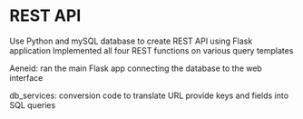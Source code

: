 # REST API

Use Python and mySQL database to create REST API using Flask application
Implemented all four REST functions on various query templates 

Aeneid: ran the main Flask app connecting the database to the web interface


db_services: conversion code to translate URL provide keys and fields into SQL queries
